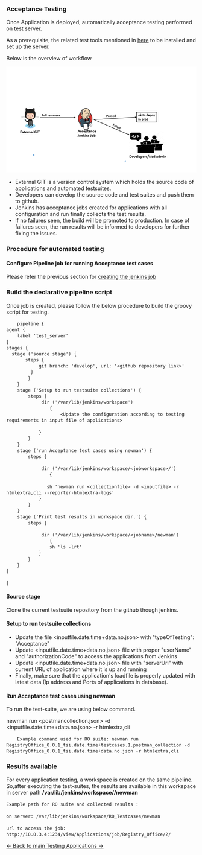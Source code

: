 ### Acceptance Testing
Once Application is deployed, automatically acceptance testing performed on test server.

As a prerequisite, the related test tools mentioned in [here](https://github.com/openBackhaul/ApplicationPattern/blob/Rajithapitta/issue547/doc/TestingApplications/TestingApplications.md#tools) to be installed and set up the server.

Below is the overview of workflow

![Acceptance Testing](../Images/AcceptanceTestingflow.PNG)

* External GIT is a version control system which holds the source code of applications and automated testsuites.
* Developers can develop the source code and test suites and push them to github.
* Jenkins has acceptance jobs created for applications with all configuration and run finally collects the test results.
* If no failures seen, the build will be promoted to production. In case of failures seen, the run results will be informed to developers for further fixing the issues.

### Procedure for automated testing

#### Configure Pipeline job for running Acceptance test cases

Please refer the previous section for [creating the jenkins job](../Tools/Jenkins/JenkinsJobsAndSDNDeployment.md#list-of-jenkins-jobs)

### Build the declarative pipeline script
Once job is created, please follow the below procedure to build the groovy script for testing.

        pipeline {
    agent {
        label 'test_server'
    }
    stages {
      stage ('source stage') {
           steps {
                git branch: 'develop', url: '<github repository link>' 
             }
            }
        }
        stage ('Setup to run testsuite collections') {
            steps {
                 dir ('/var/lib/jenkins/workspace')
                    {
                        <Update the configuration according to testing requirements in input file of applications>

                }
            }
        }
        stage ('run Acceptance test cases using newman') {
            steps {

                 dir ('/var/lib/jenkins/workspace/<jobworkspace>/')
                    {
                    
                   sh 'newman run <collectionfile> -d <inputfile> -r htmlextra,cli --reporter-htmlextra-logs'
                }
            }
        }  
        stage ('Print test results in workspace dir.') {
            steps {

                 dir ('/var/lib/jenkins/workspace/<jobname>/newman')
                    {
                    sh 'ls -lrt'
                }
            }
        }
    }

    }
    

#### Source stage 
Clone the current testsuite repository from the github though jenkins.
     
#### Setup to run testsuite collections 
- Update the file <inputfile.date.time+data.no.json> with "typeOfTesting": "Acceptance"
- Update <inputfile.date.time+data.no.json> file with proper "userName" and "authorizationCode" to access the applications from Jenkins
- Update <inputfile.date.time+data.no.json> file with "serverUrl" with current URL of application where it is up and running
-  Finally, make sure that the application's loadfile is properly updated with latest data (Ip address and Ports of applications in database).

#### Run Acceptance test cases using newman
To run the test-suite, we are using below command.

 newman run <postmancollection.json> -d <inputfile.date.time+data.no.json> -r htmlextra,cli

        Example command used for RO suite: newman run RegistryOffice_0.0.1_tsi.date.time+testcases.1.postman_collection -d RegistryOffice_0.0.1_tsi.date.time+data.no.json -r htmlextra,cli 

### Results available

For every application testing, a workspace is created on the same pipeline. So,after executing the test-suites, the results are available in this workspace in server path **/var/lib/jenkins/workspace/<respectivesuitename>/newman**


    Example path for RO suite and collected results :

    on server: /var/lib/jenkins/workspace/RO_Testcases/newman

    url to access the job: http://10.0.3.4:1234/view/Applications/job/Registry_Office/2/

[<- Back to main Testing Applications ->](../../TestingApplications.md)